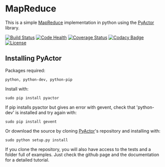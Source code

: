 # MapReduce

This is a simple [MapReduce](https://en.wikipedia.org/wiki/MapReduce) implementation in python using the [PyActor](https://github.com/pedrotgn/pyactor) library.

[![Build Status](https://travis-ci.org/Constantine-32/mapreduce.svg?branch=master)](https://travis-ci.org/Constantine-32/mapreduce)
[![Code Health](https://landscape.io/github/Constantine-32/mapreduce/master/landscape.svg?style=flat)](https://landscape.io/github/Constantine-32/mapreduce/master)
[![Coverage Status](https://coveralls.io/repos/github/Constantine-32/mapreduce/badge.svg?branch=master)](https://coveralls.io/github/Constantine-32/mapreduce?branch=master)
[![Codacy Badge](https://api.codacy.com/project/badge/Grade/f504a3d2e2da4f3599574fbf5ee381cc)](https://www.codacy.com/app/Constantine-32/mapreduce?utm_source=github.com&amp;utm_medium=referral&amp;utm_content=Constantine-32/mapreduce&amp;utm_campaign=Badge_Grade)
[![License](https://img.shields.io/badge/license-MIT-blue.svg)](https://opensource.org/licenses/MIT)



## Installing PyActor

Packages required:

    python, python-dev, python-pip

Install with:

    sudo pip install pyactor

If pip installs pyactor but gives an error with gevent, check that 'python-dev'
is installed and try again with:

    sudo pip install gevent

Or download the source by cloning [PyActor](https://github.com/pedrotgn/pyactor)'s
repository and installing with:

    sudo python setup.py install

If you clone the repository, you will also have access to the tests and a folder
full of examples. Just check the github page and the documentation for a detailed
tutorial.